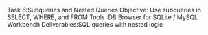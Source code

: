 Task 6:Subqueries and Nested Queries
Objective: Use subqueries in SELECT, WHERE, and FROM
Tools :DB Browser for SQLite / MySQL Workbench
Deliverables:SQL queries with nested logic
